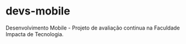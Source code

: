 # devs-mobile
Desenvolvimento Mobile - Projeto de avaliação continua na Faculdade Impacta de Tecnologia.
